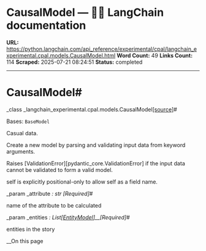 # CausalModel — 🦜🔗 LangChain  documentation

**URL:** https://python.langchain.com/api_reference/experimental/cpal/langchain_experimental.cpal.models.CausalModel.html
**Word Count:** 49
**Links Count:** 114
**Scraped:** 2025-07-21 08:24:51
**Status:** completed

---

# CausalModel\#

_class _langchain\_experimental.cpal.models.CausalModel[\[source\]](https://python.langchain.com/api_reference/_modules/langchain_experimental/cpal/models.html#CausalModel)\#     

Bases: `BaseModel`

Casual data.

Create a new model by parsing and validating input data from keyword arguments.

Raises \[ValidationError\]\[pydantic\_core.ValidationError\] if the input data cannot be validated to form a valid model.

self is explicitly positional-only to allow self as a field name.

_param _attribute _: str_ _\[Required\]_\#     

name of the attribute to be calculated

_param _entities _: List\[[EntityModel](https://python.langchain.com/api_reference/experimental/cpal/langchain_experimental.cpal.models.EntityModel.html#langchain_experimental.cpal.models.EntityModel "langchain_experimental.cpal.models.EntityModel")\]__\[Required\]_\#     

entities in the story

__On this page